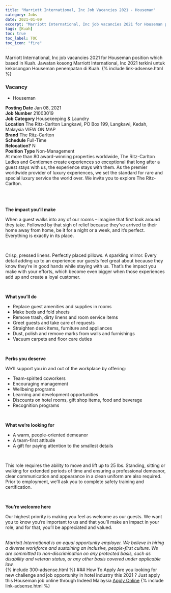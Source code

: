 ```yaml
---
title: "Marriott International, Inc Job Vacancies 2021 - Houseman" 
category: Jobs 
date: 2021-01-09 
excerpt: "Marriott International, Inc job vacancies 2021 for Houseman position which based in Kuah. Jawatan kosong Marriott International, Inc 2021 terkini untuk kekosongan Houseman penempatan di Kuah" 
tags: [Kuah] 
toc: true 
toc_label: TOC 
toc_icon: "fire" 
--- 
```


Marriott International, Inc job vacancies 2021 for Houseman position which based in Kuah. Jawatan kosong Marriott International, Inc 2021 terkini untuk kekosongan Houseman penempatan di Kuah. 
{% include link-adsense.html %} 
### Vacancy 
- Houseman 
<div><div><div><b>Posting Date</b> Jan 08, 2021<br>
<b>Job Number</b> 21003019<br>
<b>Job Category</b> Housekeeping &amp; Laundry<br>
<b>Location</b> The Ritz-Carlton Langkawi, PO Box 199, Langkawi, Kedah, Malaysia VIEW ON MAP<br>
<b>Brand</b> The Ritz-Carlton<br>
<b>Schedule</b> Full-Time<br>
<b>Relocation?</b> N<br>
<b>Position Type</b> Non-Management<br>
<div>
<div><div><div><div>At more than 80 award-winning properties worldwide, The Ritz-Carlton Ladies and Gentlemen create experiences so exceptional that long after a guest stays with us, the experience stays with them. As the premier worldwide provider of luxury experiences, we set the standard for rare and special luxury service the world over. We invite you to explore The Ritz-Carlton.</div><br>
</div><br>
</div></div></div><br>
</div><div><p><b>The impact you&#8217;ll make</b></p>
<p>When a guest walks into any of our rooms &#8211; imagine that first look around they take. Followed by that sigh of relief because they&#8217;ve arrived to their home away from home, be it for a night or a week, and it&#8217;s perfect. Everything is exactly in its place.</p><br>
<p></p><p>Crisp, pressed linens. Perfectly placed pillows. A sparkling mirror. Every detail adding up to an experience our guests feel great about because they know they&#8217;re in good hands while staying with us. That&#8217;s the impact you make with your efforts, which become even bigger when those experiences add up and create a loyal customer.</p><br>
<p></p><p><b>What you&#8217;ll do</b></p>
<ul><li>Replace guest amenities and supplies in rooms</li>
<li>Make beds and fold sheets</li>
<li>Remove trash, dirty linens and room service items</li>
<li>Greet guests and take care of requests</li>
<li>Straighten desk items, furniture and appliances</li>
<li>Dust, polish and remove marks from walls and furnishings</li>
<li>Vacuum carpets and floor care duties</li></ul><br>
<p></p><p><b>Perks you deserve</b></p>
<p>We&#8217;ll support you in and out of the workplace by offering:</p>
<ul><li>Team-spirited coworkers</li>
<li>Encouraging management</li>
<li>Wellbeing programs</li>
<li>Learning and development opportunities</li>
<li>Discounts on hotel rooms, gift shop items, food and beverage</li>
<li>Recognition programs</li></ul><br>
<p></p><p><b>What we&#8217;re looking for</b></p>
<ul><li>A warm, people-oriented demeanor</li>
<li>A team-first attitude</li>
<li>A gift for paying attention to the smallest details</li></ul><br>
<p></p><p>This role requires the ability to move and lift up to 25 lbs. Standing, sitting or walking for extended periods of time and ensuring a professional demeanor, clear communication and appearance in a clean uniform are also required. Prior to employment, we&#8217;ll ask you to complete safety training and certification.</p><br>
<p></p><p><b>You&#8217;re welcome here</b></p>
<p>Our highest priority is making you feel as welcome as our guests. We want you to know you&#8217;re important to us and that you&#8217;ll make an impact in your role, and for that, you&#8217;ll be appreciated and valued.</p><br>
</div><div></div><i>Marriott International is an equal opportunity employer. We believe in hiring a diverse workforce and sustaining an inclusive, people-first culture. We are committed to non-discrimination on any protected basis, such as disability and veteran status, or any other basis covered under applicable law.</i></div></div> 
{% include 300-adsense.html %} 
### How To Apply 
Are you looking for new challenge and job opportunity in hotel industry this 2021 ?
Just apply this Houseman job online through Indeed Malaysia 
<a href="https://malaysia.indeed.com/viewjob?jk=633eb78db72ec235" class="btn btn--info" target="_blank" rel="nofollow noopenner">Apply Online</a> 
{% include link-adsense.html %} 
